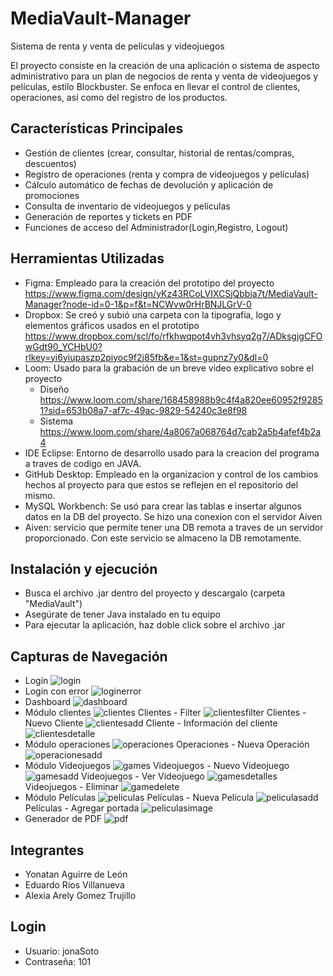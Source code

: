 # MediaVault-Manager
Sistema de renta y venta de películas y videojuegos

El proyecto consiste en la creación de una aplicación o sistema de aspecto administrativo para un plan de negocios de renta y venta de videojuegos y películas, estilo Blockbuster. Se enfoca en llevar el control de clientes, operaciones, así como del registro de los productos.


## **Características Principales**


* Gestión de clientes (crear, consultar, historial de rentas/compras, descuentos)  
* Registro de operaciones (renta y compra de videojuegos y películas)  
* Cálculo automático de fechas de devolución y aplicación de promociones  
* Consulta de inventario de videojuegos y películas  
* Generación de reportes y tickets en PDF  
* Funciones de acceso del Administrador(Login,Registro, Logout)


## **Herramientas Utilizadas**


* Figma: Empleado para la creación del prototipo del proyecto  https://www.figma.com/design/yKz43RCoLVIXCSjQbbja7t/MediaVault-Manager?node-id=0-1&p=f&t=NCWvw0rHrBNJLGrV-0
* Dropbox: Se creó y subió una carpeta con la tipografía, logo y elementos gráficos usados en el prototipo https://www.dropbox.com/scl/fo/rfkhwqpot4vh3vhsyq2g7/ADksgjgCFOwGdt90_YCHbU0?rlkey=yi6yiupaszp2piyoc9f2j85fb&e=1&st=gupnz7y0&dl=0 
* Loom: Usado para la grabación de un breve video explicativo sobre el proyecto
   *    Diseño https://www.loom.com/share/168458988b9c4f4a820ee60952f92851?sid=653b08a7-af7c-49ac-9829-54240c3e8f98
   *    Sistema https://www.loom.com/share/4a8067a068764d7cab2a5b4afef4b2a4
* IDE Eclipse: Entorno de desarrollo usado para la creacion del programa a traves de codigo en JAVA.
* GitHub Desktop: Empleado en la organizacion y control de los cambios hechos al proyecto para que estos se reflejen en el repositorio del mismo.
* MySQL Workbench: Se usó para crear las tablas e insertar algunos datos en la DB del proyecto. Se hizo una conexion con el servidor Aiven
* Aiven: servicio que permite tener una DB remota a traves de un servidor proporcionado. Con este servicio se almaceno la DB remotamente.


## **Instalación y ejecución**


* Busca el archivo .jar dentro del proyecto y descargalo (carpeta "MediaVault")
* Asegúrate de tener Java instalado en tu equipo
* Para ejecutar la aplicación, haz doble click sobre el archivo .jar

  
## **Capturas de Navegación**

* Login
![login](https://github.com/user-attachments/assets/b8e26fe0-6643-4a03-bbef-77b1c4438daa)
* Login con error
![loginerror](https://github.com/user-attachments/assets/22bbea45-978d-4a1a-8753-8c9692af686a)
* Dashboard
![dashboard](https://github.com/user-attachments/assets/c5d3005a-6824-47a9-960d-56ad927049d5)
* Módulo clientes
![clientes](https://github.com/user-attachments/assets/e03d524b-1869-45b1-a58f-1f3ea829df31)
Clientes - Filter
![clientesfilter](https://github.com/user-attachments/assets/72e4fdb1-0749-4efd-8f8c-a3b6c1706893)
Clientes - Nuevo Cliente
![clientesadd](https://github.com/user-attachments/assets/2dc3c79a-6c19-4bbc-9da8-9a73874fca08)
Cliente - Información del cliente
![clientesdetalle](https://github.com/user-attachments/assets/e51d0011-4609-447f-9698-59f9f9c15f75)
* Módulo operaciones
![operaciones](https://github.com/user-attachments/assets/171f71ed-135b-4cb9-9ac2-03d51cec432a)
Operaciones - Nueva Operación
![operacionesadd](https://github.com/user-attachments/assets/f3edd472-684c-4326-bfd4-e11fbe214049)
* Módulo Videojuegos
![games](https://github.com/user-attachments/assets/82dd5e0d-8546-49d9-8517-dc4c67548818)
Videojuegos - Nuevo Videojuego
![gamesadd](https://github.com/user-attachments/assets/408b8dab-d40a-4fd6-84ff-2e4bd12e9507)
Videojuegos - Ver Videojuego
![gamesdetalles](https://github.com/user-attachments/assets/e916b0e6-5a87-47e9-a6f6-67a264834099)
Videojuegos - Eliminar
![gamedelete](https://github.com/user-attachments/assets/745f7b86-48d7-419f-8cf2-bed50b4fc3cd)
* Módulo Películas
![peliculas](https://github.com/user-attachments/assets/cb17227e-9541-4b9b-80a0-1d9ecd986f33)
Películas - Nueva Película
![peliculasadd](https://github.com/user-attachments/assets/a6271b06-4b27-48a1-a25a-4b917f0d2926)
Películas - Agregar portada
![peliculasimage](https://github.com/user-attachments/assets/bdbd4b27-ae45-4307-af76-f1354dfcf6cd)
* Generador de PDF
![pdf](https://github.com/user-attachments/assets/354bac14-4e40-4be7-b37a-b3a761d3f14b)


## **Integrantes**

* Yonatan Aguirre de León  
* Eduardo Rios Villanueva  
* Alexia Arely Gomez Trujillo

## **Login**

* Usuario: jonaSoto
* Contraseña: 101
